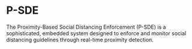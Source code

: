 # P-SDE
The Proximity-Based Social Distancing Enforcement (P-SDE) is a sophisticated, embedded system designed to enforce and monitor social distancing guidelines through real-time proximity detection.
